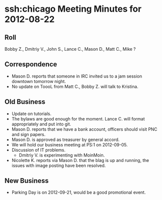 # ssh:chicago Meeting Minutes for 2012-08-22 #

## Roll ##
Bobby Z., Dmitriy V., John S., Lance C., Mason D., Matt C., Mike ?

## Correspondence ##
 * Mason D. reports that someone in IRC invited us to a jam session downtown tomorrow night.
 * No update on ToooL from Matt C., Bobby Z. will talk to Kristina.

## Old Business ##
 * Update on tutorials.
 * The bylaws are good enough for the moment. Lance C. will format appropriately and put
   into git.
 * Mason D. reports that we have a bank account, officers should visit PNC and sign papers.
 * Mason D. is approved as treasurer by general accord.
 * We will hold our business meeting at PS:1 on 2012-09-05.
 * Discussion of IT problems.
   - Dmitriy V. is experimenting with MoinMoin.
 * Nicolette K. reports via Mason D. that the blag is up and running,
   the issues with image posting have been resolved.

## New Business ##
 * Parking Day is on 2012-09-21, would be a good promotional event.
